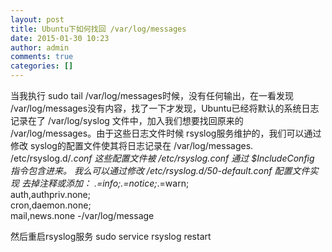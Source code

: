 ```yaml
---
layout: post
title: Ubuntu下如何找回 /var/log/messages
date: 2015-01-30 10:23
author: admin
comments: true
categories: []
---
```

当我执行 sudo tail /var/log/messages时候，没有任何输出，在一看发现 /var/log/messages没有内容，找了一下才发现，Ubuntu已经将默认的系统日志记录在了 /var/log/syslog 文件中，加入我们想要找回原来的 /var/log/messages。由于这些日志文件时候 rsyslog服务维护的，我们可以通过修改 syslog的配置文件使其将日志记录在 /var/log/messages.
/etc/rsyslog.d/*.conf 这些配置文件被 /etc/rsyslog.conf 通过 $IncludeConfig 指令包含进来。
我么可以通过修改 /etc/rsyslog.d/50-default.conf 配置文件实现
去掉注释或添加：
*.=info;*.=notice;*.=warn;\
auth,authpriv.none;\
cron,daemon.none;\
mail,news.none -/var/log/message

然后重启rsyslog服务
sudo service rsyslog restart
